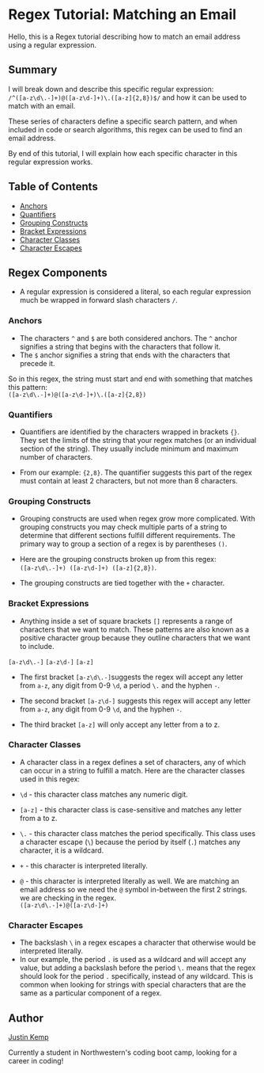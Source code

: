 # Regex Tutorial: Matching an Email

Hello, this is a Regex tutorial describing how to match an email address using a regular expression.

## Summary

I will break down and describe this specific regular expression:   
`` /^([a-z\d\.-]+)@([a-z\d-]+)\.([a-z]{2,8})$/ `` and how it can be used to match with an email.

These series of characters define a specific search pattern, and when included in code or search algorithms, this regex can be used to find an email address.

By end of this tutorial, I will explain how each specific character in this regular expression works.


## Table of Contents

- [Anchors](#anchors)
- [Quantifiers](#quantifiers)
- [Grouping Constructs](#grouping-constructs)
- [Bracket Expressions](#bracket-expressions)
- [Character Classes](#character-classes)
- [Character Escapes](#character-escapes)

## Regex Components

- A regular expression is considered a literal, so each regular expression much be wrapped in forward slash characters `` / ``.

### Anchors

- The characters `` ^ `` and `` $ `` are both considered anchors. The `` ^ `` anchor signifies a string that begins with the characters that follow it. 
- The `` $ `` anchor signifies a string that ends with the characters that precede it.

So in this regex, the string must start and end with something that matches this pattern:   
`` ([a-z\d\.-]+)@([a-z\d-]+)\.([a-z]{2,8}) ``

### Quantifiers  

- Quantifiers are identified by the characters wrapped in brackets `` {} ``. They set the limits of the string that your regex matches (or an individual section of the string). They usually include minimum and maximum number of characters.

- From our example: `` {2,8} ``. The quantifier suggests this part of the regex must contain at least 2 characters, but not more than 8 characters.

### Grouping Constructs

- Grouping constructs are used when regex grow more complicated. With grouping constructs you may check multiple parts of a string to determine that different sections fulfill different requirements. The primary way to group a section of a regex is by parentheses `` () ``.

- Here are the grouping constructs broken up from this regex:   
`` ([a-z\d\.-]+) ([a-z\d-]+) ([a-z]{2,8}) ``.   

- The grouping constructs are tied together with the `` + `` character.

### Bracket Expressions

- Anything inside a set of square brackets `` [] `` represents a range of characters that we want to match. These patterns are also known as a positive character group because they outline characters that we want to include.   

`` [a-z\d\.-] `` `` [a-z\d-] `` `` [a-z] ``   

- The first bracket `` [a-z\d\.-] ``suggests the regex will accept any letter from `` a-z ``, any digit from 0-9 `` \d ``, a period `` \. `` and the hyphen `` - ``.

- The second bracket `` [a-z\d-] `` suggests this regex will accept any letter from `` a-z ``, any digit from 0-9 `` \d ``, and the hyphen `` - ``.

- The third bracket `` [a-z] `` will only accept any letter from a to z.


### Character Classes

- A character class in a regex defines a set of characters, any of which can occur in a string to fulfill a match. Here are the character classes used in this regex:

- `` \d `` - this character class matches any numeric digit.
- `` [a-z] `` - this character class is case-sensitive and matches any letter from a to z.
- `` \. `` - this character class matches the period specifically. This class uses a character escape (`` \ ``) because the period by itself (`` . ``) matches any character, it is a wildcard.
- `` + `` -  this character is interpreted literally.
- `` @ `` - this character is interpreted literally as well. We are matching an email address so we need the `` @ `` symbol in-between the first 2 strings. we are checking in the regex.    
`` ([a-z\d\.-]+)@([a-z\d-]+) ``

### Character Escapes

- The backslash `` \ `` in a regex escapes a character that otherwise would be interpreted literally.
- In our example, the period `` . `` is used as a wildcard and will accept any value, but adding a backslash before the period `` \. `` means that the regex should look for the period `` . `` specifically, instead of any wildcard. This is common when looking for strings with special characters that are the same as a particular component of a regex.

## Author

[Justin Kemp](https://github.com/justinkemp10)

Currently a student in Northwestern's coding boot camp, looking for a career in coding!
